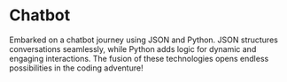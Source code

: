 # Chatbot
Embarked on a chatbot journey using JSON and Python. JSON structures conversations seamlessly, while Python adds logic for dynamic and engaging interactions. The fusion of these technologies opens endless possibilities in the coding adventure!
